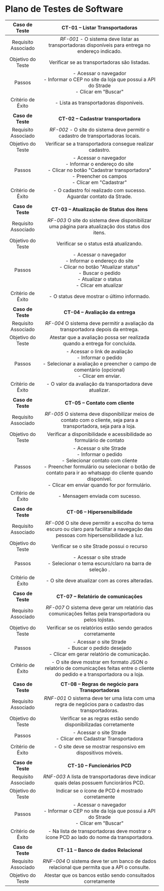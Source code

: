 
# Plano de Testes de Software

| **Caso de Teste** 	| **CT-01 – Listar Transportadoras** 	|
|:---:	|:---:	|
|	Requisito Associado 	| *RF-001* - O sistema deve listar as transportadoras disponíveis para entrega no endereço indicado. |
| Objetivo do Teste 	| Verificar se as transportadoras são listadas. |
| Passos 	| - Acessar o navegador <br> - Informar o CEP no site da loja que possui a API do Strade<br> - Clicar em "Buscar" <br>  |
|Critério de Êxito | - Lista as transportadoras disponíveis. |
|  	|  	|
| **Caso de Teste** 	| **CT-02 – Cadastrar transportadora**	|
|Requisito Associado | *RF-002*	- O site do sistema deve permitir o cadastro de transportadoras locais. |
| Objetivo do Teste 	| Verificar se a transportadora consegue realizar cadastro. |
| Passos 	| - Acessar o navegador <br> - Informar o endereço do site<br> - Clicar no botão "Cadastrar transportadora" <br> - Preencher os campos <br> - Clicar em "Cadastrar" |
|Critério de Êxito | - O cadastro foi realizado com sucesso. Aguardar contato da Strade. |
|  	|  	|
| **Caso de Teste** 	| **CT-03 – Atualização de Status dos itens**	|
|Requisito Associado | *RF-003* O site do sistema deve disponibilizar uma página para atualização dos status dos itens. |
| Objetivo do Teste 	| Verificar se o status está atualizando. |
| Passos 	| - Acessar o navegador <br> - Informar o endereço do site<br> - Clicar no botão "Atualizar status" <br> - Buscar o pedido <br> - Atualizar o status <br> - Clicar em atualizar|
|Critério de Êxito | - O status deve mostrar o último informado. |
|  	|  	|
| **Caso de Teste** 	| **CT-04 – Avaliação da entrega**	|
|Requisito Associado | *RF-004* O sistema deve permitir a avaliação da transportadora depois da entrega. |
| Objetivo do Teste 	|  Atestar que a avaliação possa ser realizada quando a entrega for concluída. |
| Passos 	| - Acessar o link de avaliação <br> - Informar o pedido<br> - Selecionar a avaliação e preencher o campo de comentário (opcional)<br> - Clicar em enviar.|
|Critério de Êxito | - O valor da avaliação da transportadora deve atualizar. |
|  	|  	|
| **Caso de Teste** 	| **CT-05 – Contato com cliente**	|
|Requisito Associado | *RF-005* O sistema deve disponibilizar meios de contato com o cliente, seja para a transportadora, seja para a loja. |
| Objetivo do Teste 	|  Verificar a disponibilidade e acessibilidade ao formulário de contato |
| Passos 	| - Acessar o site Strade <br> - Informar o pedido<br> - Selecionar contato com cliente<br> - Preencher formulário ou selecionar o botão de contato para ir ao whatsapp do cliente quando disponível. <br> - Clicar em enviar quando for por formulário.|
|Critério de Êxito | - Mensagem enviada com sucesso. |
|  	|  	|
| **Caso de Teste** 	| **CT-06 – Hipersensibilidade**	|
|Requisito Associado | *RF-006* O site deve permitir a escolha do tema escuro ou claro para facilitar a navegação das pessoas com hipersensibilidade a luz. |
| Objetivo do Teste 	|  Verificar se o site Strade possui o recurso |
| Passos 	| - Acessar o site strade <br> - Selecionar o tema escuro/claro na barra de seleção .|
|Critério de Êxito | - O site deve atualizar com as cores alteradas. |
|  	|  	|
| **Caso de Teste** 	| **CT-07 – Relatório de comunicações**	|
|Requisito Associado | *RF-007* O sistema deve gerar um relatório das comunicações feitas pela transportadora ou pelos lojistas. |
| Objetivo do Teste 	|  Verificar se os relatórios estão sendo gerados corretamente |
| Passos 	| - Acessar o site Strade <br> - Buscar o pedido desejado <br> -  Clicar em gerar relatório de comunicação.|
|Critério de Êxito | - O site deve mostrar em formato JSON o relatório de comunicações feitas entre o cliente do pedido e a transportadora ou a loja. |
|  	|  	|
| **Caso de Teste** 	| **CT-08 – Regras de negócio para Transportadoras**	|
|Requisito Associado | *RNF-001* O sistema deve ter uma lista com uma regra de negócios para o cadastro das transportadoras. |
| Objetivo do Teste 	|  Verificar se as regras estão sendo disponibilizadas corretamente |
| Passos 	| - Acessar o site Strade <br> - Clicar em Cadastrar Transportadora|
|Critério de Êxito | - O site deve se mostrar responsivo em dispositivos móveis. |
|  	|  	|
| **Caso de Teste** 	| **CT-10 – Funcionários PCD**	|
|Requisito Associado | *RNF-003* A lista de transportadoras deve indicar quais delas possuem funciorários PCD. |
| Objetivo do Teste 	|  Indicar se o ícone de PCD é mostrado corretamente |
| Passos 	| - Acessar o navegador <br> - Informar o CEP no site da loja que possui a API do Strade<br> - Clicar em "Buscar" <br>|
|Critério de Êxito | - Na lista de transportadoras deve mostrar o ícone PCD ao lado do nome da transportadora. |
|  	|  	|
| **Caso de Teste** 	| **CT-11 – Banco de dados Relacional**	|
|Requisito Associado | *RNF-004* O sistema deve ter um banco de dados relacional que permita que a API o consulte. |
| Objetivo do Teste 	|  Atestar que os bancos estão sendo consultados corretamente |


<!--- 
[comment]: <> (**Links Úteis**: )
[comment]: <> (> - [IBM - Criação e Geração de Planos de Teste](https://www.ibm.com/developerworks/br/local/rational/criacao_geracao_planos_testes_software/index.html)
[comment]: <> (> - [Práticas e Técnicas de Testes Ágeis](http://assiste.serpro.gov.br/serproagil/Apresenta/slides.pdf) )
[comment]: <> (> -  [Teste de Software: Conceitos e tipos de testes](https://blog.onedaytesting.com.br/teste-de-software/) )
[comment]: <> (> - [Criação e Geração de Planos de Teste de Software](https://www.ibm.com/developerworks/br/local/rational/criacao_geracao_planos_testes_software/index.html) )
[comment]: <> (> - [Ferramentas de Test para Java Script](https://geekflare.com/javascript-unit-testing/) )
[comment]: <> (> - [UX Tools](https://uxdesign.cc/ux-user-research-and-user-testing-tools-2d339d379dc7) ) --->
